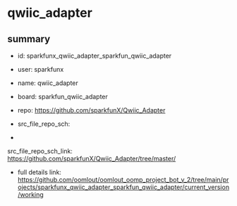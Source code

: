 # qwiic_adapter
 
## summary 
* id: sparkfunx_qwiic_adapter_sparkfun_qwiic_adapter
* user: sparkfunx
* name: qwiic_adapter
* board: sparkfun_qwiic_adapter
* repo: https://github.com/sparkfunX/Qwiic_Adapter



* src_file_repo_sch: 
*
 src_file_repo_sch_link: https://github.com/sparkfunX/Qwiic_Adapter/tree/master/
* full details link: https://github.com/oomlout/oomlout_oomp_project_bot_v_2/tree/main/projects/sparkfunx_qwiic_adapter_sparkfun_qwiic_adapter/current_version/working  






